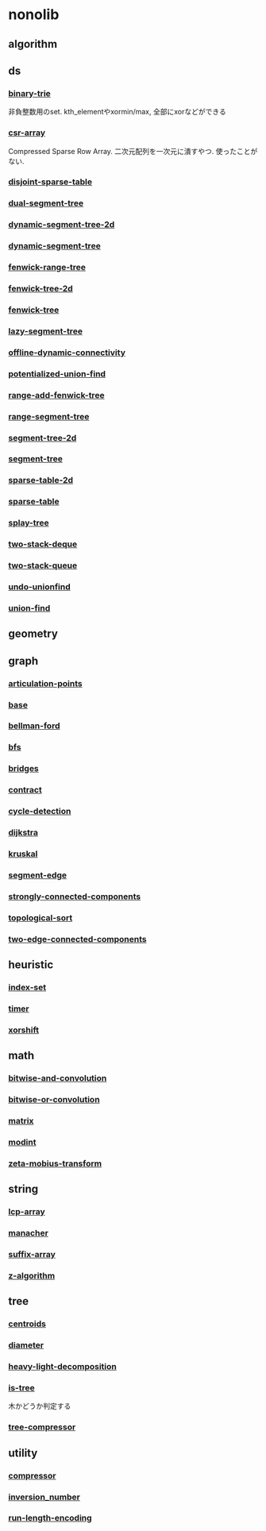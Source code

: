 # nonolib
## algorithm
## ds
### [binary-trie](./binary-trie.md)
非負整数用のset. kth_elementやxormin/max, 全部にxorなどができる
### [csr-array](./csr-array.md)
Compressed Sparse Row Array. 二次元配列を一次元に潰すやつ. 使ったことがない.
### [disjoint-sparse-table](./disjoint-sparse-table.md)
### [dual-segment-tree](./dual-segment-tree.md)
### [dynamic-segment-tree-2d](./dynamic-segment-tree-2d.md)
### [dynamic-segment-tree](./dynamic-segment-tree.md)
### [fenwick-range-tree](./fenwick-range-tree.md)
### [fenwick-tree-2d](./fenwick-tree-2d.md)
### [fenwick-tree](./fenwick-tree.md)
### [lazy-segment-tree](./lazy-segment-tree.md)
### [offline-dynamic-connectivity](./offline-dynamic-connectivity.md)
### [potentialized-union-find](./potentialized-union-find.md)
### [range-add-fenwick-tree](./range-add-fenwick-tree.md)
### [range-segment-tree](./range-segment-tree.md)
### [segment-tree-2d](./segment-tree-2d.md)
### [segment-tree](./segment-tree.md)
### [sparse-table-2d](./sparse-table-2d.md)
### [sparse-table](./sparse-table.md)
### [splay-tree](./splay-tree.md)
### [two-stack-deque](./two-stack-deque.md)
### [two-stack-queue](./two-stack-queue.md)
### [undo-unionfind](./undo-unionfind.md)
### [union-find](./union-find.md)
## geometry
## graph
### [articulation-points](./articulation-points.md)
### [base](./base.md)
### [bellman-ford](./bellman-ford.md)
### [bfs](./bfs.md)
### [bridges](./bridges.md)
### [contract](./contract.md)
### [cycle-detection](./cycle-detection.md)
### [dijkstra](./dijkstra.md)
### [kruskal](./kruskal.md)
### [segment-edge](./segment-edge.md)
### [strongly-connected-components](./strongly-connected-components.md)
### [topological-sort](./topological-sort.md)
### [two-edge-connected-components](./two-edge-connected-components.md)
## heuristic
### [index-set](./index-set.md)
### [timer](./timer.md)
### [xorshift](./xorshift.md)
## math
### [bitwise-and-convolution](./bitwise-and-convolution.md)
### [bitwise-or-convolution](./bitwise-or-convolution.md)
### [matrix](./matrix.md)
### [modint](./modint.md)
### [zeta-mobius-transform](./zeta-mobius-transform.md)
## string
### [](./.md)
### [lcp-array](./lcp-array.md)
### [manacher](./manacher.md)
### [suffix-array](./suffix-array.md)
### [z-algorithm](./z-algorithm.md)
## tree
### [centroids](./centroids.md)
### [diameter](./diameter.md)
### [heavy-light-decomposition](./heavy-light-decomposition.md)
### [is-tree](./is-tree.md)
木かどうか判定する
### [tree-compressor](./tree-compressor.md)
## utility
### [compressor](./compressor.md)
### [inversion_number](./inversion_number.md)
### [run-length-encoding](./run-length-encoding.md)
